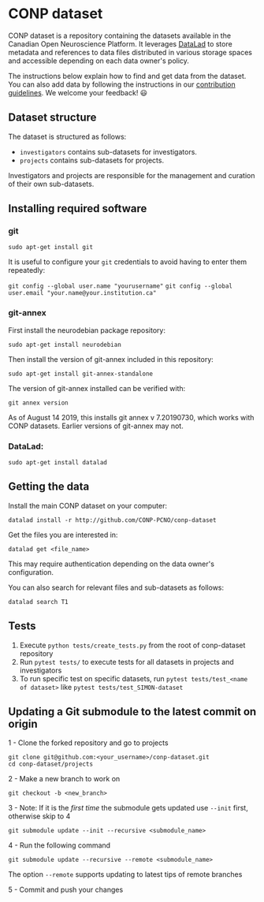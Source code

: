 # CONP dataset

CONP dataset is a repository containing the datasets available in the 
Canadian Open Neuroscience Platform. It leverages 
[DataLad](http://datalad.org) to store metadata and references to 
data files distributed in various storage spaces and accessible depending on each data owner's 
policy.

The instructions below explain how to find and get data from the dataset.
You can also add data by following the instructions in our [contribution
guidelines](https://github.com/CONP-PCNO/conp-dataset/blob/master/.github/CONTRIBUTING.md).
We welcome your feedback! :smiley:

## Dataset structure

The dataset is structured as follows:

* `investigators` contains sub-datasets for investigators.
* `projects` contains sub-datasets for projects.

Investigators and projects are responsible for the management and curation 
of their own sub-datasets.

## Installing required software 

### git

```sudo apt-get install git```

It is useful to configure your ```git``` credentials to avoid having to enter them repeatedly: 

```git config --global user.name "yourusername"```
```git config --global user.email "your.name@your.institution.ca"```

### git-annex

First install the neurodebian package repository:

```sudo apt-get install neurodebian```

Then install the version of git-annex included in this repository:

```sudo apt-get install git-annex-standalone```

The version of git-annex installed can be verified with:

```git annex version```

As of August 14 2019, this installs git annex v 7.20190730, which works with CONP datasets.  Earlier versions of git-annex may not.

### DataLad: 

```sudo apt-get install datalad```

## Getting the data

Install the main CONP dataset on your computer:

```console
datalad install -r http://github.com/CONP-PCNO/conp-dataset
```

Get the files you are interested in:

```console
datalad get <file_name>
```

This may require authentication depending on the data owner's configuration.

You can also search for relevant files and sub-datasets as follows:

```console
datalad search T1
```


## Tests

1. Execute `python tests/create_tests.py` from the root of conp-dataset repository
2. Run `pytest tests/` to execute tests for all datasets in projects and investigators
3. To run specific test on specific datasets, run `pytest tests/test_<name of dataset>` like
`pytest tests/test_SIMON-dataset`


## Updating a Git submodule to the latest commit on origin

1 - Clone the forked repository and go to projects
```
git clone git@github.com:<your_username>/conp-dataset.git
cd conp-dataset/projects
```
2 - Make a new branch to work on
```
git checkout -b <new_branch>
```
3 - Note: If it is the *first time* the submodule gets updated use ```--init``` first, otherwise skip to 4
```
git submodule update --init --recursive <submodule_name>
```
4 - Run the following command
```
git submodule update --recursive --remote <submodule_name>
```
The option ```--remote``` supports updating to latest tips of remote branches

5 - Commit and push your changes






